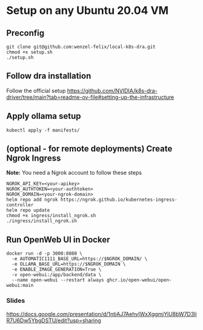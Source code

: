 # Setup on any Ubuntu 20.04 VM
## Preconfig
```
git clone git@github.com:wenzel-felix/local-k8s-dra.git
chmod +x setup.sh
./setup.sh
```
## Follow dra installation 
Follow the official setup https://github.com/NVIDIA/k8s-dra-driver/tree/main?tab=readme-ov-file#setting-up-the-infrastructure

## Apply ollama setup
```
kubectl apply -f manifests/
```

## (optional - for remote deployments) Create Ngrok Ingress
**Note:** You need a Ngrok account to follow these steps
```
NGROK_API_KEY=<your-apikey>
NGROK_AUTHTOKEN=<your-authtoken>
NGROK_DOMAIN=<your-ngrok-domain>
helm repo add ngrok https://ngrok.github.io/kubernetes-ingress-controller
helm repo update
chmod +x ingress/install_ngrok.sh
./ingress/install_ngrok.sh
```

## Run OpenWeb UI in Docker
```
docker run -d -p 3000:8080 \
  -e AUTOMATIC1111_BASE_URL=https://$NGROK_DOMAIN/ \
  -e OLLAMA_BASE_URL=https://$NGROK_DOMAIN \
  -e ENABLE_IMAGE_GENERATION=True \
  -v open-webui:/app/backend/data \
  --name open-webui --restart always ghcr.io/open-webui/open-webui:main 
```


### Slides
https://docs.google.com/presentation/d/1ntjAJ7AehyIWxXggmjYiU8bW7D3liR7U6Dw5YbgDSTU/edit?usp=sharing
